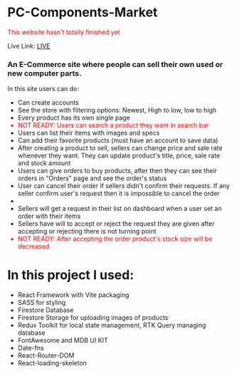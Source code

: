 # PC-Components-Market #
<span style="color: red">This website hasn't totally finished yet</span>

Live Link: <a href="https://pc-components-market.vercel.app/store">LIVE</a>

<h3>An E-Commerce site where people can sell their own used or new computer parts.</h3>
<p>In this site users can do:</p>
<ul>
<li>Can create accounts</li>
<li>See the store with filtering options: Newest, High to low, low to high</li>
<li>Every product has its own single page</li>
<li style="color: red">NOT READY: Users can search a product they want in search bar</li>
<li>Users can list their items with images and specs</li>
<li>Can add their favorite products (must have an account to save data)</li>
<li>After creating a product to sell, sellers can change price and sale rate whenever they want. They can update product's title, price, sale rate and stock amount</li>
<li>Users can give orders to buy products, after then they can see their orders in "Orders" page and see the order's status</li>
<li>User can cancel their order if sellers didn't confirm their requests. If any seller confirm user's request then it is impossible to cancel the order<li>
<li>Sellers will get a request in their list on dashboard when a user set an order with their items</li>
<li>Sellers have will to accept or reject the request they are given after accepting or rejecting there is not turning point</li>
<li style="color: red">NOT READY: After accepting the order product's stock size will be decreased</li>

</ul>

# In this project I used: #
<ul>
 <li>React Framework with Vite packaging</li>
 <li>SASS for styling </li>
  <li>Firestore Database</li>
  <li>Firestore Storage for uploading images of products</li>
  <li>Redux Toolkit for local state management, RTK Query managing database </li>
  <li>FontAwesome and MDB UI KIT</li>
  <li>Date-fns</li>
  <li>React-Router-DOM</li>
  <li>React-loading-skeleton</li>
 
</ul>


